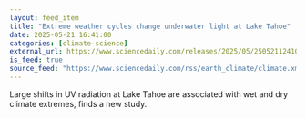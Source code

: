 ```yaml
---
layout: feed_item
title: "Extreme weather cycles change underwater light at Lake Tahoe"
date: 2025-05-21 16:41:00
categories: [climate-science]
external_url: https://www.sciencedaily.com/releases/2025/05/250521124100.htm
is_feed: true
source_feed: "https://www.sciencedaily.com/rss/earth_climate/climate.xml"
---
```


Large shifts in UV radiation at Lake Tahoe are associated with wet and dry climate extremes, finds a new study.
